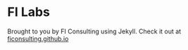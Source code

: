 # FI Labs

Brought to you by FI Consulting using Jekyll.  Check it out at [ficonsulting.github.io](http://ficonsulting.github.io)
